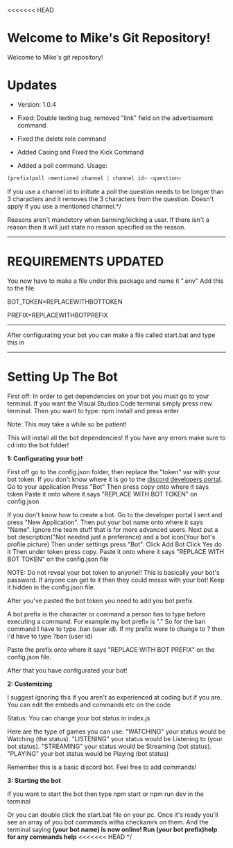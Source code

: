 <<<<<<< HEAD

Welcome to Mike's Git Repository!
=======
Welcome to Mike's git repository!
>>>>>>>

# Updates
 - Version: 1.0.4
- Fixed: Double texting bug, removed "link" field on the advertisement command. 
- Fixed the delete role command
- Added Casing and Fixed the Kick Command

- Added a poll command. Usage: 
```js
(prefix)poll <mentioned channel | channel id> <question>
```

If you use a channel id to initiate a poll the question needs to be longer than 3 characters and it removes the 3 characters from the question. Doesn't apply if you use a mentioned channel.*/




Reasons aren't mandetory when banning/kicking a user. If there isn't a reason then it will just state no reason specified as the reason.

________________________________

# REQUIREMENTS UPDATED
You now have to make a file under this package and name it ".env" Add this to the file

BOT_TOKEN=REPLACEWITHBOTTOKEN


PREFIX=REPLACEWITHBOTPREFIX

_____________________________________________________________________________________________________

After configurating your bot you can make a file called start.bat and type this in 

___________________________________________________________

# Setting Up The Bot
First off: In order to get dependencies on your bot you must go to your terminal. If you want the Visual Studios Code terminal simply press new terminal.
Then you want to type: npm install and press enter

Note: This may take a while so be patient!

This will install all the bot dependencies! If you have any errors make sure to cd into the bot folder!


**1: Configurating your bot!**

First off go to the config.json folder, then replace the "token" var with your bot token. If you don't know where it is go to the [discord developers portal](https://discordapp.com/developers/applications/me).
Go to your application
Press "Bot"
Then press copy onto where it says token
Paste it onto where it says "REPLACE WITH BOT TOKEN" on config.json


If you don't know how to create a bot. Go to the developer portal I sent and press "New Application". Then put your bot name onto where it says "Name". Ignore the team stuff that is for more advanced users. 
Next put a bot description("Not needed just a preference) and a bot icon(Your bot's profile picture)
Then under settings press "Bot".
Click Add Bot
Click Yes do it
Then under token press copy. 
Paste it onto where it says "REPLACE WITH BOT TOKEN" on the config.json file

NOTE: Do not reveal your bot token to anyone!! This is basically your bot's password. If anyone can get to it then they could messs with your bot! Keep it hidden in the config.json file.

After you've pasted the bot token you need to add you bot prefix.

A bot prefix is the character or command a person has to type before executing a command. For example my bot prefix is "." So for the ban command I have to type .ban (user id). If my prefix were to change to ? then i'd have to type ?ban (user id)

Paste the prefix onto where it says "REPLACE WITH BOT PREFIX" on the config.json file.

After that you have configurated your bot!



**2: Customizing**

I suggest ignoring this if you aren't as experienced at coding but if you are. You can edit the embeds and commands etc on the code

Status: You can change your bot status in index.js

Here are the type of games you can use: 
"WATCHING" your status would be Watching (the status). 
"LISTENING" your status would be Listening to (your bot status). 
"STREAMING" your status would be Streaming (bot status). 
"PLAYING" your bot status would be Playing (bot status)

Remember this is a basic discord bot. Feel free to add commands!





**3: Starting the bot**



If you want to start the bot then type npm start or npm run dev in the terminal

Or you can double click the start.bat file on your pc. Once it's ready you'll see an array of you bot commands witha checkamrk on them. And the terminal saying **(your bot name) is now online! Run (your bot prefix)help for any commands help**
<<<<<<< HEAD
*/


